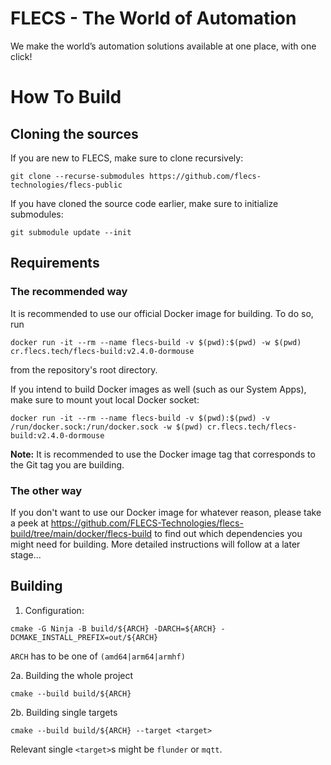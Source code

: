 # FLECS - The World of Automation
We make the world’s automation solutions available at one place, with one click!  

# How To Build
## Cloning the sources
If you are new to FLECS, make sure to clone recursively:
```
git clone --recurse-submodules https://github.com/flecs-technologies/flecs-public
```

If you have cloned the source code earlier, make sure to initialize submodules:
```
git submodule update --init
```

## Requirements
### The recommended way
It is recommended to use our official Docker image for building. To do so, run
```
docker run -it --rm --name flecs-build -v $(pwd):$(pwd) -w $(pwd) cr.flecs.tech/flecs-build:v2.4.0-dormouse
```

from the repository's root directory.

If you intend to build Docker images as well (such as our System Apps), make sure to mount yout local Docker socket:
```
docker run -it --rm --name flecs-build -v $(pwd):$(pwd) -v /run/docker.sock:/run/docker.sock -w $(pwd) cr.flecs.tech/flecs-build:v2.4.0-dormouse
```

**Note:** It is recommended to use the Docker image tag that corresponds to the Git tag you are building.

### The other way
If you don't want to use our Docker image for whatever reason, please take a peek at https://github.com/FLECS-Technologies/flecs-build/tree/main/docker/flecs-build to find out which dependencies you might need for building. More detailed instructions will follow at a later stage...

## Building
1. Configuration:
```
cmake -G Ninja -B build/${ARCH} -DARCH=${ARCH} -DCMAKE_INSTALL_PREFIX=out/${ARCH}
```
`ARCH` has to be one of `(amd64|arm64|armhf)`

2a. Building the whole project
```
cmake --build build/${ARCH}
```

2b. Building single targets
```
cmake --build build/${ARCH} --target <target>
```

Relevant single `<target>`s might be `flunder` or `mqtt`.
